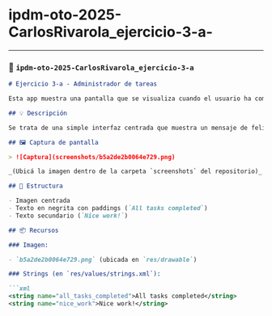 # ipdm-oto-2025-CarlosRivarola_ejercicio-3-a-

---

### 📁 `ipdm-oto-2025-CarlosRivarola_ejercicio-3-a`

```markdown
# Ejercicio 3-a - Administrador de tareas

Esta app muestra una pantalla que se visualiza cuando el usuario ha completado todas sus tareas diarias.

## 💡 Descripción

Se trata de una simple interfaz centrada que muestra un mensaje de felicitaciones con una imagen. Fue construida con Jetpack Compose siguiendo prácticas de diseño modernas.

## 🖼️ Captura de pantalla

> ![Captura](screenshots/b5a2de2b0064e729.png)

_(Ubicá la imagen dentro de la carpeta `screenshots` del repositorio)_

## 🧱 Estructura

- Imagen centrada
- Texto en negrita con paddings (`All tasks completed`)
- Texto secundario (`Nice work!`)

## 📦 Recursos

### Imagen:

- `b5a2de2b0064e729.png` (ubicada en `res/drawable`)

### Strings (en `res/values/strings.xml`):

```xml
<string name="all_tasks_completed">All tasks completed</string>
<string name="nice_work">Nice work!</string>
